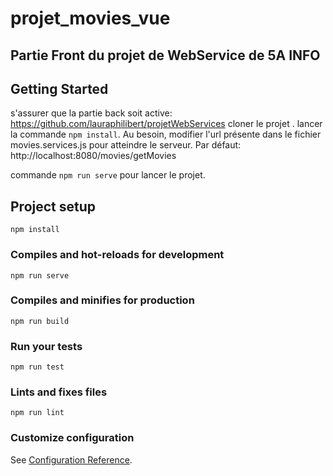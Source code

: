 # projet_movies_vue
Partie Front du projet de WebService de 5A INFO
----------------------------
## Getting Started
s'assurer que la partie back soit active: https://github.com/lauraphilibert/projetWebServices
cloner le projet .
lancer la commande `npm install`.
Au besoin, modifier l'url présente dans le fichier movies.services.js pour atteindre le serveur. Par défaut: http://localhost:8080/movies/getMovies

commande `npm run serve` pour lancer le projet.



## Project setup
```
npm install
```

### Compiles and hot-reloads for development
```
npm run serve
```

### Compiles and minifies for production
```
npm run build
```

### Run your tests
```
npm run test
```

### Lints and fixes files
```
npm run lint
```

### Customize configuration
See [Configuration Reference](https://cli.vuejs.org/config/).
